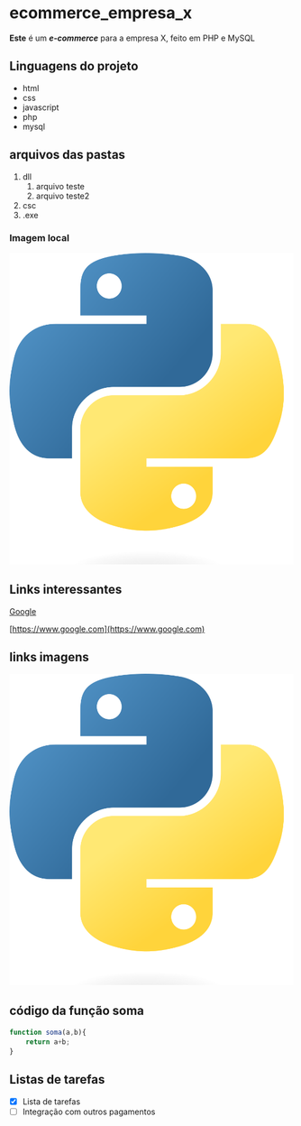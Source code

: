 # ecommerce_empresa_x
**Este** é um __*e-commerce*__ para a empresa X, feito em PHP e MySQL

## Linguagens do projeto
* html
* css
* javascript
* php
* mysql

## arquivos das pastas

1. dll
    1. arquivo teste
    2. arquivo teste2
2. csc
3. .exe

### Imagem local

![Logo python](img/python.png)

## Links interessantes

[Google](https://www.google.com)

[https://www.google.com](https://www.google.com)

## links imagens
[![Logo python](img/python.png)](https://www.google.com)

## código da função soma

```javascript
function soma(a,b){
    return a+b;
}
 ```

 ## Listas de tarefas

 - [x] Lista de tarefas
 - [ ] Integração com outros pagamentos